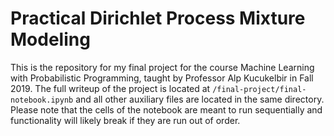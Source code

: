 # Practical Dirichlet Process Mixture Modeling

This is the repository for my final project for the course Machine Learning with Probabilistic Programming, taught by Professor Alp Kucukelbir in Fall 2019. The full writeup of the project is located at `/final-project/final-notebook.ipynb` and all other auxiliary files are located in the same directory. Please note that the cells of the notebook are meant to run sequentially and functionality will likely break if they are run out of order.
